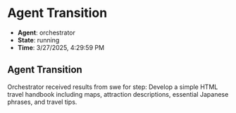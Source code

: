 # Agent Transition

- **Agent**: orchestrator
- **State**: running
- **Time**: 3/27/2025, 4:29:59 PM

## Agent Transition

Orchestrator received results from swe for step: Develop a simple HTML travel handbook including maps, attraction descriptions, essential Japanese phrases, and travel tips.

